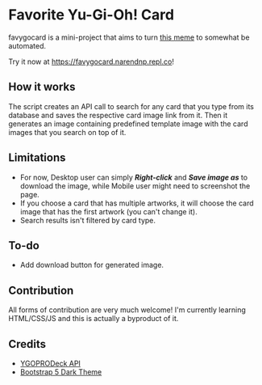 # Favorite Yu-Gi-Oh! Card

favygocard is a mini-project that aims to turn [this meme](https://i.imgur.com/7eehKJa.jpg) to somewhat be automated. 

Try it now at https://favygocard.narendnp.repl.co!

## How it works
The script creates an API call to search for any card that you type from its database and saves the respective card image link from it. Then it generates an image containing predefined template image with the card images that you search on top of it.

## Limitations
- For now, Desktop user can simply **_Right-click_** and **_Save image as_** to download the image, while Mobile user might need to screenshot the page.
- If you choose a card that has multiple artworks, it will choose the card image that has the first artwork (you can't change it).
- Search results isn't filtered by card type.

## To-do
- Add download button for generated image.

## Contribution
All forms of contribution are very much welcome! I'm currently learning HTML/CSS/JS and this is actually a byproduct of it.

## Credits
- [YGOPRODeck API](https://ygoprodeck.com/api-guide/)
- [Bootstrap 5 Dark Theme](https://github.com/vinorodrigues/bootstrap-dark-5)


